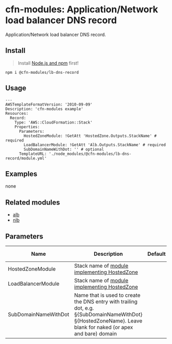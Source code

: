 # cfn-modules: Application/Network load balancer DNS record

Application/Network load balancer DNS record.

## Install

> Install [Node.js and npm](https://nodejs.org/) first!

```
npm i @cfn-modules/lb-dns-record
```

## Usage

```
---
AWSTemplateFormatVersion: '2010-09-09'
Description: 'cfn-modules example'
Resources:
  Record:
    Type: 'AWS::CloudFormation::Stack'
    Properties:
      Parameters:
        HostedZoneModule: !GetAtt 'HostedZone.Outputs.StackName' # required
        LoadBalancerModule: !GetAtt 'Alb.Outputs.StackName' # required
        SubDomainNameWithDot: '' # optional
      TemplateURL: './node_modules/@cfn-modules/lb-dns-record/module.yml'
```

## Examples

none

## Related modules

* [alb](https://github.com/cfn-modules/alb)
* [nlb](https://github.com/cfn-modules/nlb)

## Parameters

<table>
  <thead>
    <tr>
      <th>Name</th>
      <th>Description</th>
      <th>Default</th>
      <th>Required?</th>
      <th>Allowed values</th>
    </tr>
  </thead>
  <tbody>
    <tr>
      <td>HostedZoneModule</td>
      <td>Stack name of <a href="https://www.npmjs.com/search?q=keywords:cfn-modules:HostedZone">module implementing HostedZone</a></td>
      <td></td>
      <td>yes</td>
      <td></td>
    </tr>
    <tr>
      <td>LoadBalancerModule</td>
      <td>Stack name of <a href="https://www.npmjs.com/search?q=keywords:cfn-modules:LoadBalancer">module implementing HostedZone</a></td>
      <td></td>
      <td>no</td>
      <td></td>
    </tr>
    <tr>
      <td>SubDomainNameWithDot</td>
      <td>Name that is used to create the DNS entry with trailing dot, e.g. §{SubDomainNameWithDot}§{HostedZoneName}. Leave blank for naked (or apex and bare) domain</td>
      <td></td>
      <td>no</td>
      <td></td>
    </tr>
  </tbody>
</table>
